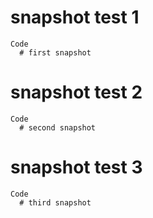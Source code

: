 # snapshot test 1

    Code
      # first snapshot

# snapshot test 2

    Code
      # second snapshot

# snapshot test 3

    Code
      # third snapshot

